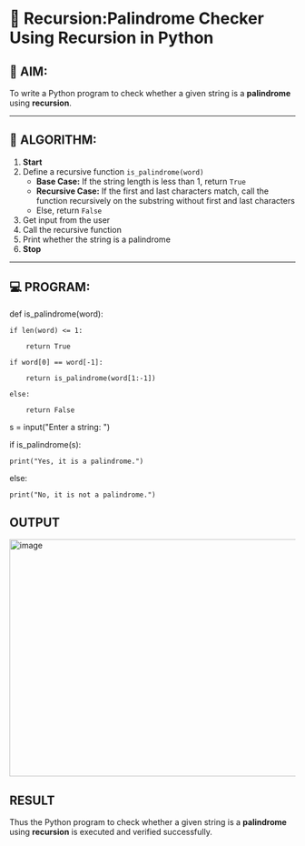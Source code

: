 # 🔁 Recursion:Palindrome Checker Using Recursion in Python

## 🎯 AIM:
To write a Python program to check whether a given string is a **palindrome** using **recursion**.

---

## 🧠 ALGORITHM:

1. **Start**
2. Define a recursive function `is_palindrome(word)`
   - **Base Case:** If the string length is less than 1, return `True`
   - **Recursive Case:** If the first and last characters match, call the function recursively on the substring without first and last characters
   - Else, return `False`
3. Get input from the user
4. Call the recursive function
5. Print whether the string is a palindrome
6. **Stop**

---

## 💻 PROGRAM:
def is_palindrome(word):
    
    if len(word) <= 1:
    
        return True
    
    if word[0] == word[-1]:
    
        return is_palindrome(word[1:-1])
    
    else:
    
        return False

s = input("Enter a string: ")

if is_palindrome(s):

    print("Yes, it is a palindrome.")

else:

    print("No, it is not a palindrome.")
## OUTPUT
<img width="768" height="417" alt="image" src="https://github.com/user-attachments/assets/ed10d868-9c4c-41bc-ac75-91f3948639d1" />

## RESULT
Thus the Python program to check whether a given string is a **palindrome** using **recursion** is executed and verified successfully.
